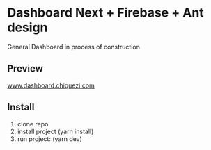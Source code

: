 # Dashboard Next + Firebase + Ant design

General Dashboard in process of construction
&nbsp;

## Preview

www.dashboard.chiquezi.com
&nbsp;

## Install

1. clone repo
2. install project (yarn install)
3. run project: (yarn dev)
